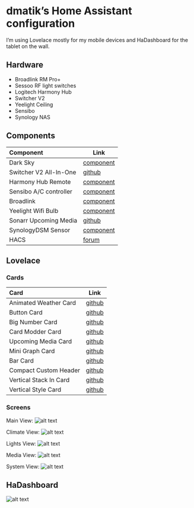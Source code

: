 # dmatik’s Home Assistant configuration

I’m using Lovelace mostly for my mobile devices and HaDashboard for the tablet on the wall. 

## Hardware
- Broadlink RM Pro+
- Sessoo RF light switches
- Logitech Harmony Hub
- Switcher V2
- Yeelight Ceiling
- Sensibo
- Synology NAS

## Components

| Component | Link |
| :-------- | ---- |
| Dark Sky | [component](https://www.home-assistant.io/components/weather.darksky/) |
| Switcher V2 All-In-One | [github](https://github.com/TomerFi/home-assistant-custom-components/tree/master/switcher_aio) |
| Harmony Hub Remote | [component](https://www.home-assistant.io/components/harmony/) |
| Sensibo A/C controller | [component](https://www.home-assistant.io/components/sensibo/) |
| Broadlink | [component](https://www.home-assistant.io/components/broadlink/#switch) |
| Yeelight Wifi Bulb | [component](https://www.home-assistant.io/components/yeelight/) |
| Sonarr Upcoming Media | [github](https://github.com/custom-components/sensor.sonarr_upcoming_media) |
| SynologyDSM Sensor | [component](https://www.home-assistant.io/components/synologydsm/) |
| HACS | [forum](https://community.home-assistant.io/t/custom-component-hacs/121727) |

## Lovelace
### Cards

| Card | Link |
| :--- | ---- |
| Animated Weather Card | [github](https://github.com/bramkragten/custom-ui/tree/master/weather-card) |
| Button Card | [github](https://github.com/custom-cards/button-card) |
| Big Number Card | [github](https://github.com/custom-cards/bignumber-card) |
| Card Modder Card | [github](https://github.com/thomasloven/lovelace-card-modder) |
| Upcoming Media Card | [github](https://github.com/custom-cards/upcoming-media-card) |
| Mini Graph Card | [github](https://github.com/kalkih/mini-graph-card) |
| Bar Card | [github](https://github.com/custom-cards/bar-card) |
| Compact Custom Header | [github](https://github.com/maykar/compact-custom-header) |
| Vertical Stack In Card | [github](https://github.com/custom-cards/vertical-stack-in-card) |
| Vertical Style Card | [github](https://github.com/matisaul/vertical-style-card) |

### Screens

Main View:
![alt text](https://github.com/dmatik/homeassistant-config/blob/master/images/screens/view_main.png "Main View")

Climate View:
![alt text](https://github.com/dmatik/homeassistant-config/blob/master/images/screens/view_climate.png "Climate View")

Lights View:
![alt text](https://github.com/dmatik/homeassistant-config/blob/master/images/screens/view_lights.png "Lights View")

Media View:
![alt text](https://github.com/dmatik/homeassistant-config/blob/master/images/screens/view_media.png "Media View")

System View:
![alt text](https://github.com/dmatik/homeassistant-config/blob/master/images/screens/view_system.png "System View")

## HaDashboard

![alt text](https://github.com/dmatik/homeassistant-config/blob/master/images/screens/hadash_main.png "Main Panel")
